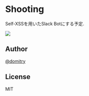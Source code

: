 # Shooting
Self-XSSを用いたSlack Botにする予定.

![](https://i.gyazo.com/dfb12b4bfcfc79dbeca9df2d69a209b7.png)

## Author
[@domitry](https://twitter.com/domitry)

## License
MIT
